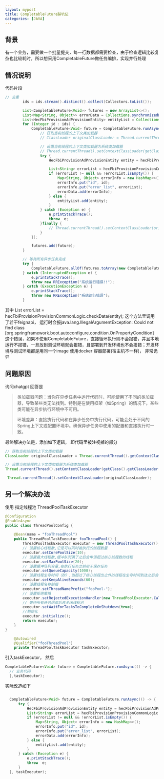```yaml
---
layout: mypost
title: CompletableFuture踩坑记
categories: [JAVA]
---
```


## 背景

有一个业务，需要做一个批量提交，每一行数据都需要检查，由于检查逻辑比较复杂也比较耗时，所以想采用CompletableFuture做任务编排，实现并行处理

## 情况说明


代码片段

````java
// 去重
        ids = ids.stream().distinct().collect(Collectors.toList());

        List<CompletableFuture<Void>> futures = new ArrayList<>();
        List<Map<String, Object>> errorData = Collections.synchronizedList(new ArrayList<>());
        List<HecFbiProvisionAdProvisionEntity> entityList = Collections.synchronizedList(new ArrayList<>());
        for (Integer id : ids) {
            CompletableFuture<Void> future = CompletableFuture.runAsync(() -> {
                // 获取当前线程的上下文类加载器
                // ClassLoader originalClassLoader = Thread.currentThread().getContextClassLoader();

                // 设置当前线程的上下文类加载器为系统类加载器
                // Thread.currentThread().setContextClassLoader(getClass().getClassLoader());
                try {
                    HecFbiProvisionAdProvisionEntity entity = hecFbiProvisionAdProvisionService.getById(id);

                    List<String> errorList = hecFbiProvisionProvisionCommonLogic.checkData(entity);
                    if (errorList != null && !errorList.isEmpty()) {
                        Map<String, Object> errorInfo = new HashMap<>();
                        errorInfo.put("id", id);
                        errorInfo.put("error_list", errorList);
                        errorData.add(errorInfo);
                    } else {
                        entityList.add(entity);
                    }
                } catch (Exception e) {
                    e.printStackTrace();
                    throw  e;
                }finally {
                    // Thread.currentThread().setContextClassLoader(originalClassLoader);
                }
            });

            futures.add(future);
        }

        // 等待所有异步任务完成
        try {
            CompletableFuture.allOf(futures.toArray(new CompletableFuture[0])).get();
        } catch (InterruptedException e) {
            e.printStackTrace();
            throw new RRException("系统运行错误!!");
        } catch (ExecutionException e) {
            e.printStackTrace();
            throw new RRException("系统运行错误");
        }
````

其中 List<String> errorList = hecFbiProvisionProvisionCommonLogic.checkData(entity); 这个方法里调用了若干feignapi， 运行时会报java.lang.IllegalArgumentException: Could not find class [org.springframework.boot.autoconfigure.condition.OnPropertyCondition] 这个错误，如果不使用CompletableFuture，直接循环执行则不会报错，并且本地运行不报错，一旦放到测试环境就会报错，且部署到开发环境也不会报错；开发环境与测试环境都是用同一个image 使用docker 容器部署(宿主机不一样)， 非常诡异

## 问题原因

询问chatgpt 回答是

> 类加载器问题：当你在异步任务中运行代码时，可能使用了不同的类加载器，导致某些类无法找到。特别是在使用框架（如Spring）的情况下，某些类可能在异步执行环境中不可用。  
>
> 环境差异：直接执行代码和在异步任务中执行代码，可能会处于不同的Spring上下文或配置环境中。确保异步任务中使用的配置和直接执行时一致。

最终解决办法是，添加如下逻辑， 即代码里被注视掉的部分

````java
// 获取当前线程的上下文类加载器
ClassLoader originalClassLoader = Thread.currentThread().getContextClassLoader();

// 设置当前线程的上下文类加载器为系统类加载器
Thread.currentThread().setContextClassLoader(getClass().getClassLoader());

 Thread.currentThread().setContextClassLoader(originalClassLoader);


````

## 另一个解决办法

使用 指定线程池 ThreadPoolTaskExecutor

````java
@Configuration
@EnableAsync
public class ThreadPoolConfig {
	
	@Bean(name = "fooThreadPool")
	public ThreadPoolTaskExecutor fooThreadPool() {
		ThreadPoolTaskExecutor executor = new ThreadPoolTaskExecutor();
		// 设置核心线程数,它是可以同时被执行的线程数量
        executor.setCorePoolSize(10);
        // 设置最大线程数,缓冲队列满了之后会申请超过核心线程数的线程
        executor.setMaxPoolSize(20);
        // 设置缓冲队列容量,在执行任务之前用于保存任务
        executor.setQueueCapacity(1000);
        // 设置线程生存时间（秒）,当超过了核心线程出之外的线程在生存时间到达之后会被销毁
        executor.setKeepAliveSeconds(60);
        // 设置线程名称前缀
        executor.setThreadNamePrefix("fooPool-");
        // 设置拒绝策略
        executor.setRejectedExecutionHandler(new ThreadPoolExecutor.CallerRunsPolicy());
        // 等待所有任务结束后再关闭线程池
        executor.setWaitForTasksToCompleteOnShutdown(true);
        //初始化
        executor.initialize();
		return executor;
	}
}
````

````java
    @Autowired
    @Qualifier("fooThreadPool")
    private ThreadPoolTaskExecutor taskExecutor;
````

引入taskExecutor， 然后   

````java
CompletableFuture<Void> future = CompletableFuture.runAsync(() -> {
  // 业务代码
  },taskExecutor);
````

实际改造如下  

````java

  CompletableFuture<Void> future = CompletableFuture.runAsync(() -> {
      try {
          HecFbiProvisionAdProvisionEntity entity = hecFbiProvisionAdProvisionService.getById(id);
          List<String> errorList = hecFbiProvisionProvisionCommonLogic.checkData(entity);
          if (errorList != null && !errorList.isEmpty()) {
              Map<String, Object> errorInfo = new HashMap<>();
              errorInfo.put("id", id);
              errorInfo.put("error_list", errorList);
              errorData.add(errorInfo);
          } else {
              entityList.add(entity);
          }
      } catch (Exception e) {
          e.printStackTrace();
          throw  e;
      }
  }, taskExecutor);
````
